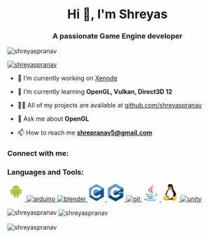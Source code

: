 <h1 align="center">Hi 👋, I'm Shreyas</h1>
<h3 align="center">A passionate Game Engine developer</h3>

<p align="left"> <img src="https://komarev.com/ghpvc/?username=shreyaspranav&label=Profile%20views&color=0e75b6&style=flat" alt="shreyaspranav" /> </p>

<p align="left"> <a href="https://github.com/ryo-ma/github-profile-trophy"><img src="https://github-profile-trophy.vercel.app/?username=shreyaspranav" alt="shreyaspranav" /></a> </p>

- 🔭 I’m currently working on [Xenode](https://github.com/shreyaspranav/Xenode)

- 🌱 I’m currently learning **OpenGL, Vulkan, Direct3D 12**

- 👨‍💻 All of my projects are available at [github.com/shreyaspranav](github.com/shreyaspranav)

- 💬 Ask me about **OpenGL**

- 📫 How to reach me **shrepranav5@gmail.com**

<h3 align="left">Connect with me:</h3>
<p align="left">
</p>

<h3 align="left">Languages and Tools:</h3>
<p align="left"> <a href="https://developer.android.com" target="_blank" rel="noreferrer"> <img src="https://raw.githubusercontent.com/devicons/devicon/master/icons/android/android-original-wordmark.svg" alt="android" width="40" height="40"/> </a> <a href="https://www.arduino.cc/" target="_blank" rel="noreferrer"> <img src="https://cdn.worldvectorlogo.com/logos/arduino-1.svg" alt="arduino" width="40" height="40"/> </a> <a href="https://www.blender.org/" target="_blank" rel="noreferrer"> <img src="https://download.blender.org/branding/community/blender_community_badge_white.svg" alt="blender" width="40" height="40"/> </a> <a href="https://www.cprogramming.com/" target="_blank" rel="noreferrer"> <img src="https://raw.githubusercontent.com/devicons/devicon/master/icons/c/c-original.svg" alt="c" width="40" height="40"/> </a> <a href="https://www.w3schools.com/cpp/" target="_blank" rel="noreferrer"> <img src="https://raw.githubusercontent.com/devicons/devicon/master/icons/cplusplus/cplusplus-original.svg" alt="cplusplus" width="40" height="40"/> </a> <a href="https://git-scm.com/" target="_blank" rel="noreferrer"> <img src="https://www.vectorlogo.zone/logos/git-scm/git-scm-icon.svg" alt="git" width="40" height="40"/> </a> <a href="https://www.java.com" target="_blank" rel="noreferrer"> <img src="https://raw.githubusercontent.com/devicons/devicon/master/icons/java/java-original.svg" alt="java" width="40" height="40"/> </a> <a href="https://www.linux.org/" target="_blank" rel="noreferrer"> <img src="https://raw.githubusercontent.com/devicons/devicon/master/icons/linux/linux-original.svg" alt="linux" width="40" height="40"/> </a> <a href="https://unity.com/" target="_blank" rel="noreferrer"> <img src="https://www.vectorlogo.zone/logos/unity3d/unity3d-icon.svg" alt="unity" width="40" height="40"/> </a> </p>

<p><img align="left" src="https://github-readme-stats.vercel.app/api/top-langs?username=shreyaspranav&show_icons=true&locale=en&layout=compact" alt="shreyaspranav" /></p>

<p>&nbsp;<img align="center" src="https://github-readme-stats.vercel.app/api?username=shreyaspranav&show_icons=true&locale=en" alt="shreyaspranav" /></p>

<p><img align="center" src="https://github-readme-streak-stats.herokuapp.com/?user=shreyaspranav&" alt="shreyaspranav" /></p>


